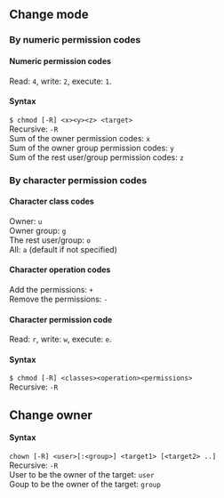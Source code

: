 ## Change mode
### By numeric permission codes
#### Numeric permission codes
Read: `4`, write: `2`, execute: `1`.

#### Syntax
`$ chmod [-R] <x><y><z> <target>`</br>
Recursive: `-R`</br>
Sum of the owner permission codes: `x`</br>
Sum of the owner group permission codes: `y`</br>
Sum of the rest user/group permission codes: `z`</br>

### By character permission codes
#### Character class codes
Owner: `u`</br>
Owner group: `g`</br>
The rest user/group: `o`</br>
All: `a` (default if not specified)</br>

#### Character operation codes
Add the permissions: `+`</br>
Remove the permissions: `-`</br>

#### Character permission code
Read: `r`, write: `w`, execute: `e`.</br>

#### Syntax
`$ chmod [-R] <classes><operation><permissions>`</br>
Recursive: `-R`</br>

## Change owner
#### Syntax
`chown [-R] <user>[:<group>] <target1> [<target2> ..]`</br>
Recursive: `-R`</br>
User to be the owner of the target: `user`</br>
Goup to be the owner of the target: `group`</br>
